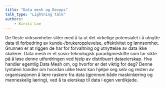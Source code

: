 ```yaml
---
title: "Data mesh og Devops"
talk_type: "Lightning talk"
authors:
    - Kirsti Loe
---
```

De fleste virksomheter sliter med å ta ut det virkelige potensialet i å utnytte data til forbedring av kunde-/brukeropplevelse, effektivitet og lønnsomhet. Grunnen er at riggen de har for forvaltning og utnyttelse av data ikke skalerer. Data mesh er et sosio-teknologisk paradigmeskifte som tar sikte på å løse denne utfordringen ved hjelp av distribuert dataeierskap. Hva handler egentlig Data Mesh om, og hvorfor er det viktig for deg?
Denne lyntalen handler om hvordan ulike team kan hjelpe seg selv og resten av organisasjonen å lære raskere fra data (gjennom både maskinlæring og menneskelig læring), ved å ta eierskap til data i egen verdikjede.
